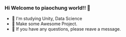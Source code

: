 ### Hi Welcome to piaochung world!! 👋

- 🚀 I'm studying Unity, Data Science
- 🏯 Make some Awesome Project.
- 🚅 If you have any questions, please reave a message.

<!--
**piaochung/piaochung** is a ✨ _special_ ✨ repository because its `README.md` (this file) appears on your GitHub profile.

Here are some ideas to get you started:

- 🔭 I’m currently working on ...
- 🌱 I’m currently learning ...
- 👯 I’m looking to collaborate on ...
- 🤔 I’m looking for help with ...
- 💬 Ask me about ...
- 📫 How to reach me: ...
- 😄 Pronouns: ...
- ⚡ Fun fact: ...
-->
